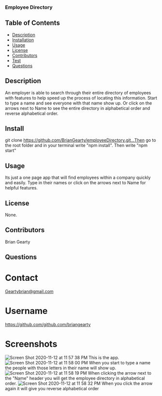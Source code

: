 ### Employee Directory ###

  ## Table of Contents
* [Description](#description)
* [Installation](#installation)
* [Usage](#usage)
* [License](#license)
* [Contributors](#contributors)
* [Test](#test)
* [Questions](#questions)

## Description
An employer is able to search through their entire directory of employees with features to help speed up the process of locating this information. Start to type a name and see everyone with that name show up. Or click on the arrows next to Name to see the entire directory in alphabetical order and reverse alphabetical order. 

## Install 
git clone https://github.com/BrianGearty/employeeDirectory.git...Then go to the root folder and in your terminal write "npm install". Then write "npm start"

## Usage
Its just a one page app that will find employees within a company quickly and easily. Type in their names or click on the arrows next to Name for helpful features.

## License
None.

## Contributors
Brian Gearty

## Questions

# Contact
Geartybrian@gmail.com

# Username
https://github.com/github.com/briangearty 

# Screenshots

![Screen Shot 2020-11-12 at 11 57 38 PM](https://user-images.githubusercontent.com/64609758/99095519-38eec080-25a3-11eb-838d-b80b1c08c8b0.png)
This is the app.
![Screen Shot 2020-11-12 at 11 58 00 PM](https://user-images.githubusercontent.com/64609758/99095553-44da8280-25a3-11eb-8c71-e6bc1c3ce38c.png)
When you start to type a name the people with those letters in their name will show up.
![Screen Shot 2020-11-12 at 11 58 19 PM](https://user-images.githubusercontent.com/64609758/99095588-53289e80-25a3-11eb-806f-cc537792bbf6.png)
When clicking the arrow next to the "Name" header you will get the employee directory in alphabetical order.
![Screen Shot 2020-11-12 at 11 58 32 PM](https://user-images.githubusercontent.com/64609758/99095640-650a4180-25a3-11eb-9035-2cd4d5c6e494.png)
When you click the arrow again it will give you reverse alphabetical order
